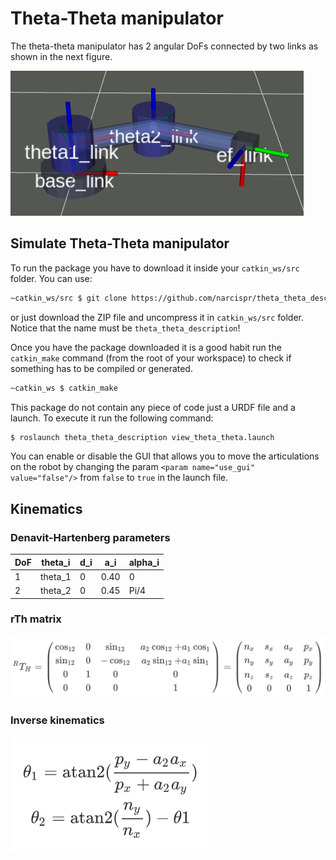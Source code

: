 # Theta-Theta manipulator

The theta-theta manipulator has 2 angular DoFs connected by two links as shown in the next figure.

![](./t1t2.png)

## Simulate Theta-Theta manipulator
To run the package you have to download it inside your `catkin_ws/src` folder. You can use:

```bash
~catkin_ws/src $ git clone https://github.com/narcispr/theta_theta_description.git
```
or just download the ZIP file and uncompress it in `catkin_ws/src` folder. Notice that the name must be `theta_theta_description`!

Once you have the package downloaded it is a good habit run the `catkin_make` command (from the root of your workspace) to check if something has to be compiled or generated.

```bash
~catkin_ws $ catkin_make
```

This package do not contain any piece of code just a URDF file and a launch. To execute it run the following command:

```bash
$ roslaunch theta_theta_description view_theta_theta.launch
```

You can enable or disable the GUI that allows you to move the articulations on the robot by changing the param `<param name="use_gui" value="false"/>` from `false` to `true` in the launch file.

## Kinematics 

### Denavit-Hartenberg parameters 

| DoF  | theta_i | d_i  | a_i​  | alpha_i​ |
| ---- | ------- | ---- | ---- | ------- |
| 1    | theta_1 | 0    | 0.40 | 0       |
| 2    | theta_2​ | 0    | 0.45 | Pi/4    |

###  rTh matrix

![](./docs/rTh.png)

### Inverse kinematics

![](./docs/ik.png)

